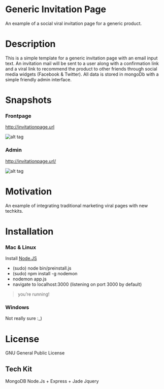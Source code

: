 # Generic Invitation Page
An example of a social viral invitation page for a generic product.
# Description
This is a simple template for a generic invitation page with an email input text. 
An invitation mail will be sent to a user along with a confirmation link and a viral link to recommend the
product to other friends through social media widgets (Facebook & Twitter).
All data is stored in mongoDb with a simple friendly admin interface.


# Snapshots

### Frontpage

http://invitationpage.url

![alt tag](https://raw.github.com/daniel-costa-hk/invitationpage/master/public/images/snapshots/invitepage_frontpage.png)


### Admin

http://invitationpage.url/

![alt tag](https://raw.github.com/daniel-costa-hk/invitationpage/master/public/images/snapshots/invitepage_admin.png)


# Motivation
An example of integrating traditional marketing viral pages with new techkits.

# Installation

### Mac & Linux

Install [Node.JS](https://nodejs.org/)

* (sudo) node bin/preinstall.js
* (sudo) npm install -g nodemon
* nodemon app.js
* navigate to localhost:3000  (listening on port 3000 by default)

> you’re running!

### Windows
Not really sure :_)

# License

GNU General Public License

## Tech Kit
MongoDB
Node.Js + Express + Jade
Jquery
